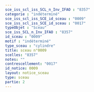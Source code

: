 ```yaml
---
sce_iss_scl_iss_SCL_n_Inv_IFAO : "8357"
categorie : "indéterminé"
sce_iss_scl_iss_SCE_id_sceau : "0009"
sce_iss_scl_iss_SCE_id_sceau : "0017"
typeObjet : "Sceau"
sce_iss_SCL_n_Inv_IFAO : "8357"
id_sceau : "0009"
motif : "indéterminé"
type_sceau : "cylindre"
title: sceau n°0009
scelles: "8357"
notes: ""
contrescellement: "0017"
id_notice: 0009
layout: notice_sceau
type: sceau
partie: 2
---
```

